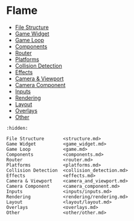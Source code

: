 # Flame

- [File Structure](structure.md)
- [Game Widget](game_widget.md)
- [Game Loop](game.md)
- [Components](components.md)
- [Router](router.md)
- [Platforms](platforms.md)
- [Collision Detection](collision_detection.md)
- [Effects](effects.md)
- [Camera & Viewport](camera_and_viewport.md)
- [Camera Component](camera_component.md)
- [Inputs](inputs/inputs.md)
- [Rendering](rendering/rendering.md)
- [Layout](layout/layout.md)
- [Overlays](overlays.md)
- [Other](other/other.md)

```{toctree}
:hidden:

File Structure       <structure.md>
Game Widget          <game_widget.md>
Game Loop            <game.md>
Components           <components.md>
Router               <router.md>
Platforms            <platforms.md>
Collision Detection  <collision_detection.md>
Effects              <effects.md>
Camera & Viewport    <camera_and_viewport.md>
Camera Component     <camera_component.md>
Inputs               <inputs/inputs.md>
Rendering            <rendering/rendering.md>
Layout               <layout/layout.md>
Overlays             <overlays.md>
Other                <other/other.md>
```

